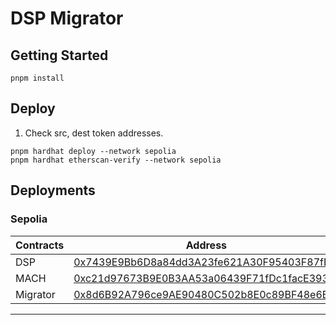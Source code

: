 # DSP Migrator

## Getting Started

```shell
pnpm install
```

## Deploy

1. Check src, dest token addresses.

```shell
pnpm hardhat deploy --network sepolia
pnpm hardhat etherscan-verify --network sepolia
```

## Deployments

### Sepolia

| Contracts | Address                                                                                                                       |
| --------- | ----------------------------------------------------------------------------------------------------------------------------- |
| DSP       | [0x7439E9Bb6D8a84dd3A23fe621A30F95403F87fB9](https://sepolia.etherscan.io/address/0x7439E9Bb6D8a84dd3A23fe621A30F95403F87fB9) |
| MACH      | [0xc21d97673B9E0B3AA53a06439F71fDc1facE393B](https://sepolia.etherscan.io/address/0xc21d97673B9E0B3AA53a06439F71fDc1facE393B) |
| Migrator  | [0x8d6B92A796ce9AE90480C502b8E0c89BF48e6B3f](https://sepolia.etherscan.io/address/0x8d6B92A796ce9AE90480C502b8E0c89BF48e6B3f) |

---
